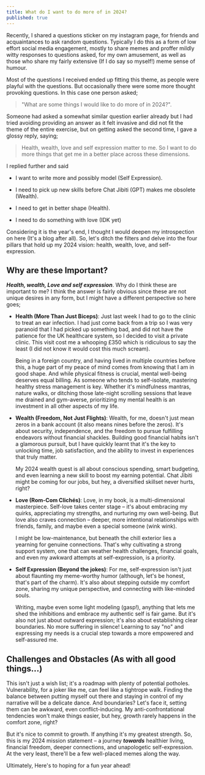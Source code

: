 ```yaml
---
title: What do I want to do more of in 2024?
published: true
---
```


Recently, I shared a questions sticker on my instagram page, for friends and acquaintances to ask random questions. Typically I do this as a form of low effort social media engagement, mostly to share memes and proffer mildly witty responses to questions asked, for my own amusement, as well as those who share my fairly extensive (If I do say so myself!) meme sense of humour. 

Most of the questions I received ended up fitting this theme, as people were playful with the questions. But occasionally there were some more thought provoking questions. In this case one person asked; 

> "What are some things I would like to do more of in 2024?".

Someone had asked a somewhat similar question earlier already but I had tried avoiding providing an answer as it felt invasive and did not fit the theme of the entire exercise, but on getting asked the second time, I gave a glossy reply, saying;

> Health, wealth, love and self expression matter to me. So I want to do more things that get me in a better place across these dimensions. 

I replied further and said 

* I want to write more and possibly model (Self Expression).

* I need to pick up new skills before Chat Jibiti (GPT) makes me obsolete (Wealth).

* I need to get in better shape (Health).

* I need to do something with love (IDK yet)

Considering it is the year's end, I thought I would deepen my introspection on here (It's a blog after all). So, let's ditch the filters and delve into the four pillars that hold up my 2024 vision: health, wealth, love, and self-expression.
 
## [](#header-2)Why are these Important? 
**_Health, wealth, Love and self expression_**. Why do I think these are important to me? I think the answer is fairly obvious since these are not unique desires in any form, but I might have a different perspective so here goes; 

* **Health (More Than Just Biceps)**: 
  Just last week I had to go to the clinic to treat an ear infection. I had just come back from a trip so I was very paranoid that I had picked up something bad, and did not have the patience for the UK healthcare system, so I decided to visit a private clinic. This visit cost me a whooping £350 which is ridiculous to say the least (I did not know it would cost this much scream). 

  Being in a foreign country, and having lived in multiple countries before this, a huge part of my peace of mind comes from knowing that I am in good shape. And while physical fitness is crucial, mental well-being deserves equal billing. As someone who tends to self-isolate, mastering healthy stress management is key. Whether it's mindfulness mantras, nature walks, or ditching those late-night scrolling sessions that leave me drained and gym-averse, prioritizing my mental health is an investment in all other aspects of my life.

* **Wealth (Freedom, Not Just Flights)**:
  Wealth, for me, doesn't just mean zeros in a bank account (it also means nines before the zeros). It's about security, independence, and the freedom to pursue fulfilling endeavors without financial shackles. Building good financial habits isn't a glamorous pursuit, but I have quickly learnt that it's the key to unlocking time, job satisfaction, and the ability to invest in experiences that truly matter. 
  
  My 2024 wealth quest is all about conscious spending, smart budgeting, and even learning a new skill to boost my earning potential. Chat Jibiti might be coming for our jobs, but hey, a diversified skillset never hurts, right?

* **Love (Rom-Com Clichés)**:
  Love, in my book, is a multi-dimensional masterpiece. Self-love takes center stage – it's about embracing my quirks, appreciating my strengths, and nurturing my own well-being. But love also craves connection – deeper, more intentional relationships with friends, family, and maybe even a special someone (wink wink). 
  
  I might be low-maintenance, but beneath the chill exterior lies a yearning for genuine connections. That's why cultivating a strong support system, one that can weather health challenges, financial goals, and even my awkward attempts at self-expression, is a priority.

* **Self Expression (Beyond the jokes)**:
  For me, self-expression isn't just about flaunting my meme-worthy humor (although, let's be honest, that's part of the charm). It's also about stepping outside my comfort zone, sharing my unique perspective, and connecting with like-minded souls. 
  
  Writing, maybe even some light modeling (gasp!), anything that lets me shed the inhibitions and embrace my authentic self is fair game. But it's also not just about outward expression; it's also about establishing clear boundaries. No more suffering in silence! Learning to say "no" and expressing my needs is a crucial step towards a more empowered and self-assured me.

## [](#header-2) Challenges and Obstacles (As with all good things...)
This isn't just a wish list; it's a roadmap with plenty of potential potholes. Vulnerability, for a joker like me, can feel like a tightrope walk. Finding the balance between putting myself out there and staying in control of my narrative will be a delicate dance. And boundaries? Let's face it, setting them can be awkward, even conflict-inducing. My anti-confrontational tendencies won't make things easier, but hey, growth rarely happens in the comfort zone, right?

But it's nice to commit to growth. If anything it's my greatest strength. So, this is my 2024 mission statement – a journey **_towards_** healthier living, financial freedom, deeper connections, and unapologetic self-expression. At the very least, there'll be a few well-placed memes along the way.

Ultimately, Here's to hoping for a fun year ahead!